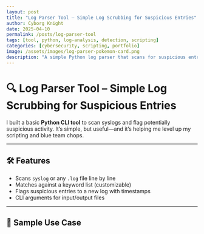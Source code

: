 ```yaml
---
layout: post
title: "Log Parser Tool – Simple Log Scrubbing for Suspicious Entries"
author: Cyborg Knight
date: 2025-04-10
permalink: /posts/log-parser-tool
tags: [tool, python, log-analysis, detection, scripting]
categories: [cybersecurity, scripting, portfolio]
image: /assets/images/log-parser-pokemon-card.png
description: "A simple Python log parser that scans for suspicious entries and scrubs your syslog like a digital detective’s starter kit."
---
```


# 🔍 Log Parser Tool – Simple Log Scrubbing for Suspicious Entries

I built a basic **Python CLI tool** to scan syslogs and flag potentially suspicious activity. It’s simple, but useful—and it’s helping me level up my scripting and blue team chops.

---

## 🛠️ Features

- Scans `syslog` or any `.log` file line by line
- Matches against a keyword list (customizable)
- Flags suspicious entries to a new log with timestamps
- CLI arguments for input/output files

---

## 🧪 Sample Use Case

